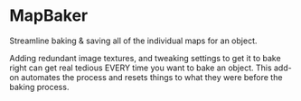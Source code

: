 # MapBaker
 Streamline baking & saving all of the individual maps for an object.

 Adding redundant image textures, and tweaking settings to get it to bake right can get real tedious EVERY time you want to bake an object. This add-on automates the process and resets things to what they were before the baking process.